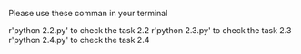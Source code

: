 Please use these comman in your terminal

r'python 2.2.py' to check the task 2.2
r'python 2.3.py' to check the task 2.3
r'python 2.4.py' to check the task 2.4
